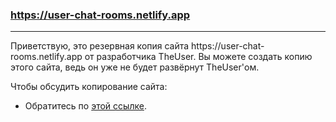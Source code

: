 ### https://user-chat-rooms.netlify.app
<hr></hr>
Приветствую, это резервная копия сайта https://user-chat-rooms.netlify.app от разработчика TheUser. Вы можете создать копию этого сайта, ведь он уже не будет развёрнут TheUser'ом.

Чтобы обсудить копирование сайта:
- Обратитесь по <a href="https://TheUser-OFFICIAL.netlify.app">этой ссылке</a>.

